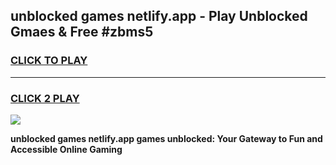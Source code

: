 
## unblocked games netlify.app - Play Unblocked Gmaes & Free #zbms5
<h3>
<a href="https://premium.freeplayer.one?title=unblocked_games_netlify.app&ref=03M">CLICK TO PLAY</a></h3>
<hr>

<h3>
<a href="https://premium.freeplayer.one?title=unblocked_games_netlify.app&ref=03M">CLICK 2 PLAY</a>
  
</h3>

<a href="https://premium.freeplayer.one?title=unblocked_games_netlify.app&ref=03M"><img src="https://clearcache.store/games.png"></a>


**unblocked games netlify.app games unblocked: Your Gateway to Fun and Accessible Online Gaming**
